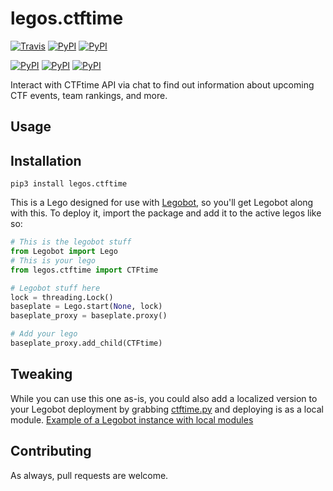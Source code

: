# legos.ctftime

[![Travis](https://img.shields.io/travis/bbriggs/legos.ctftime.svg)]() [![PyPI](https://img.shields.io/pypi/pyversions/legos.ctftime.svg)]() [![PyPI](https://img.shields.io/pypi/v/legos.ctftime.svg)]()

[![PyPI](https://img.shields.io/pypi/wheel/legos.ctftime.svg)]() [![PyPI](https://img.shields.io/pypi/l/legos.ctftime.svg)]() [![PyPI](https://img.shields.io/pypi/status/legos.ctftime.svg)]()

Interact with CTFtime API via chat to find out information about upcoming CTF events, team rankings, and more.

## Usage

## Installation

`pip3 install legos.ctftime`

This is a Lego designed for use with [Legobot](https://github.com/bbriggs/Legobot), so you'll get Legobot along with this. To deploy it, import the package and add it to the active legos like so:

```python
# This is the legobot stuff
from Legobot import Lego
# This is your lego
from legos.ctftime import CTFtime

# Legobot stuff here
lock = threading.Lock()
baseplate = Lego.start(None, lock)
baseplate_proxy = baseplate.proxy()

# Add your lego
baseplate_proxy.add_child(CTFtime)
```

## Tweaking

While you can use this one as-is, you could also add a localized version to your Legobot deployment by grabbing [ctftime.py](legos/ctftime.py) and deploying is as a local module. [Example of a Legobot instance with local modules](https://github.com/voxpupuli/thevoxfox/)

## Contributing

As always, pull requests are welcome.

